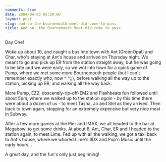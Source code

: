 ```yaml
---
comments: true
date: 2004-04-03 00:59:00
layout: post
slug: and-so-the-bournemouth-meet-did-come-to-pass
title: And so, the Bournemouth Meet did come to pass.
---
```


Day One!  

Woke up about 10, and caught a bus into town with Ant (GreenOpal) and Char, who's staying at Ant's house and arrived on Thursday night.  We meant to go and pick up ER from the station straight away, but he was going to be late and we were early, so we wnt into town for a quick game of Pump, where we met some more Bournemouth people (but I can't remember exactly who, now ^_^;;), before walking all the way up to the station, picking up ER, and walking all the way back.  

More Pump, EZ2, obscenely-rip-off-EM2 and Flashbeats fun followed until about 5pm, where we walked up to the station *again* - by this time there were about a dozen of us - to meet Tasha, Jo and Stel as they arrived.  Then back to town again, stopping for an extremely expensive but very nice meal in Subway.  

After a few more games at the Pier and IMAX, we all headed to the bar at Megabowl to get some drinks.  At about 8, Ant, Char, ER and I headed to the station again, to meet Lime.  Fed up with all the walking, we got a taxi back to Ant's house, where we whored Lime's IIDX and Pop'n Music until the early hours...  

A great day, and the fun's only just beginning!
